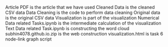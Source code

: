 Article PDF is the article that we have used
Cleaned Data is the cleaned CSV data
Data Cleaning is the code to perform data cleaning
Original data is the original CSV data
Visualization is part of the visualization
Numerical Data related Tasks.ipynb is the intermediate calculation of the visualization
Text Data related Task.ipynb is constructing the word cloud
subhin4078.github.io.zip is the web construction
visualization.html is task 6 node-link graph script
